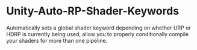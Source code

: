 # Unity-Auto-RP-Shader-Keywords
Automatically sets a global shader keyword depending on whether URP or HDRP is currently being used, allow you to properly conditionally compile your shaders for more than one pipeline.
